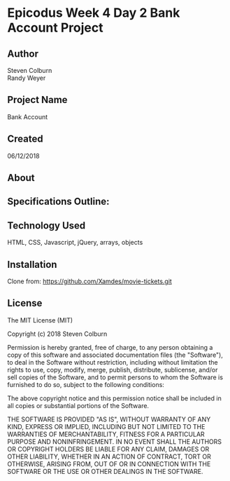 # Epicodus Week 4 Day 2 Bank Account Project

## Author

Steven Colburn  
Randy Weyer  

## Project Name

Bank Account

## Created

06/12/2018  

## About


## Specifications Outline:


## Technology Used

HTML, CSS, Javascript, jQuery, arrays, objects  

## Installation
Clone from:
https://github.com/Xamdes/movie-tickets.git  


## License

The MIT License (MIT)

Copyright (c) 2018 Steven Colburn

Permission is hereby granted, free of charge, to any person obtaining a copy of this software and associated documentation files (the "Software"), to deal in the Software without restriction, including without limitation the rights to use, copy, modify, merge, publish, distribute, sublicense, and/or sell copies of the Software, and to permit persons to whom the Software is furnished to do so, subject to the following conditions:

The above copyright notice and this permission notice shall be included in all copies or substantial portions of the Software.

THE SOFTWARE IS PROVIDED "AS IS", WITHOUT WARRANTY OF ANY KIND, EXPRESS OR IMPLIED, INCLUDING BUT NOT LIMITED TO THE WARRANTIES OF MERCHANTABILITY, FITNESS FOR A PARTICULAR PURPOSE AND NONINFRINGEMENT. IN NO EVENT SHALL THE AUTHORS OR COPYRIGHT HOLDERS BE LIABLE FOR ANY CLAIM, DAMAGES OR OTHER LIABILITY, WHETHER IN AN ACTION OF CONTRACT, TORT OR OTHERWISE, ARISING FROM, OUT OF OR IN CONNECTION WITH THE SOFTWARE OR THE USE OR OTHER DEALINGS IN THE SOFTWARE.
